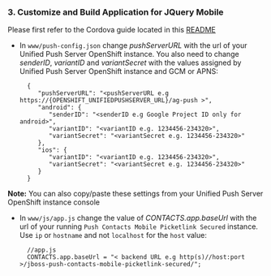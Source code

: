 ### 3. Customize and Build Application for JQuery Mobile

Please first refer to the Cordova guide located in this [README](../README.md)

* In `www/push-config.json` change _pushServerURL_ with the url of your Unified Push Server OpenShift instance. You also need to change _senderID_, _variantID_ and _variantSecret_ with the values assigned by Unified Push Server OpenShift instance and GCM or APNS:


        {
           "pushServerURL": "<pushServerURL e.g https://{OPENSHIFT_UNIFIEDPUSHSERVER_URL}/ag-push >",
           "android": {
              "senderID": "<senderID e.g Google Project ID only for android>",
              "variantID": "<variantID e.g. 1234456-234320>",
              "variantSecret": "<variantSecret e.g. 1234456-234320>"
           },
           "ios": {
              "variantID": "<variantID e.g. 1234456-234320>",
              "variantSecret": "<variantSecret e.g. 1234456-234320>"
           }
        }


**Note:** You can also copy/paste these settings from your Unified Push Server OpenShift instance console

* In `www/js/app.js` change the value of _CONTACTS.app.baseUrl_ with the url of your running `Push Contacts Mobile Picketlink Secured` instance. Use `ip` or `hostname` and not `localhost` for the `host` value:


        //app.js
        CONTACTS.app.baseUrl = "< backend URL e.g http(s)//host:port >/jboss-push-contacts-mobile-picketlink-secured/";

